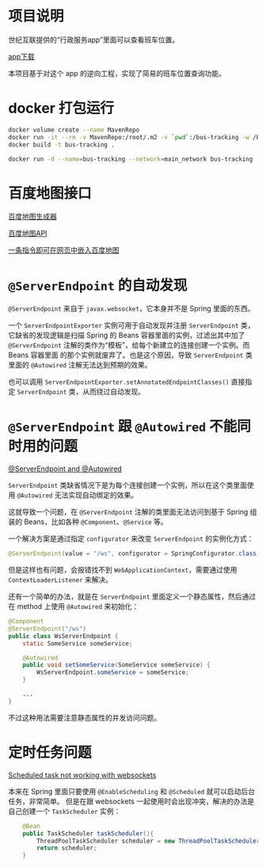 # 项目说明

世纪互联提供的“行政服务app”里面可以查看班车位置。

[app下载](http://211.151.82.84:35257/APPdownload.php)

本项目基于对这个 app 的逆向工程，实现了简易的班车位置查询功能。


# docker 打包运行

```sh
docker volume create --name MavenRepo
docker run -it --rm -v MavenRepo:/root/.m2 -v `pwd`:/bus-tracking -w /bus-tracking maven:3.6-jdk-8-alpine mvn clean package -Dmaven.test.skip=true
docker build -t bus-tracking .

docker run -d --name=bus-tracking --network=main_network bus-tracking
```


# 百度地图接口

[百度地图生成器](http://api.map.baidu.com/lbsapi/creatmap/)

[百度地图API](http://lbsyun.baidu.com/jsdemo.htm)

[一条指令即可在网页中嵌入百度地图](https://my.oschina.net/ZhenyuanLiu/blog/1791570)


# `@ServerEndpoint` 的自动发现

`@ServerEndpoint` 来自于 `javax.websocket`，它本身并不是 Spring 里面的东西。

一个 `ServerEndpointExporter` 实例可用于自动发现并注册 `ServerEndpoint` 类，它缺省的发现逻辑是扫描 Spring 的 Beans
容器里面的实例，过滤出其中加了 `@ServerEndpoint` 注解的类作为“模板”，给每个新建立的连接创建一个实例。而 Beans 容器里面
的那个实例就废弃了。也是这个原因，导致 `ServerEndpoint` 类里面的 `@Autowired` 注解无法达到预期的效果。

也可以调用 `ServerEndpointExporter.setAnnotatedEndpointClasses()` 直接指定 `ServerEndpoint` 类，从而绕过自动发现。


# `@ServerEndpoint` 跟 `@Autowired` 不能同时用的问题

[@ServerEndpoint and @Autowired](https://stackoverflow.com/questions/29306854/serverendpoint-and-autowired)

`ServerEndpoint` 类缺省情况下是为每个连接创建一个实例，所以在这个类里面使用 `@Autowired` 无法实现自动绑定的效果。

这就导致一个问题，在 `@ServerEndpoint` 注解的类里面无法访问到基于 Spring 组装的 Beans，比如各种 `@Component`、`@Service` 等。

一个解决方案是通过指定 `configurator` 来改变 `ServerEndpoint` 的实例化方式：
```java
@ServerEndpoint(value = "/ws", configurator = SpringConfigurator.class)
```
但是这样也有问题，会报错找不到 `WebApplicationContext`，需要通过使用 `ContextLoaderListener` 来解决。

还有一个简单的办法，就是在 `ServerEndpoint` 里面定义一个静态属性，然后通过在 method 上使用 `@Autowired` 来初始化：
```java
@Component
@ServerEndpoint("/ws")
public class WsServerEndpoint {
	static SomeService someService;

	@Autowired
	public void setSomeService(SomeService someService) {
		WsServerEndpoint.someService = someService;
	}

	...
}
```
不过这种用法需要注意静态属性的并发访问问题。


# 定时任务问题

[Scheduled task not working with websockets](https://stackoverflow.com/questions/56169448/scheduled-task-not-working-with-websockets)

本来在 Spring 里面只要使用 `@EnableScheduling` 和 `@Scheduled` 就可以启动后台任务，非常简单。
但是在跟 websockets 一起使用时会出现冲突，解决的办法是自己创建一个 `TaskScheduler` 实例：
```java
	@Bean
	public TaskScheduler taskScheduler(){
		ThreadPoolTaskScheduler scheduler = new ThreadPoolTaskScheduler();
		return scheduler;
	}
```
